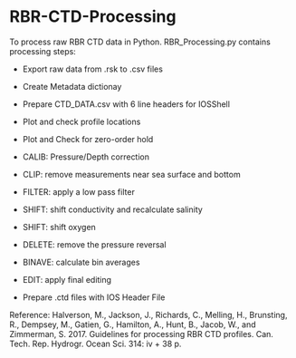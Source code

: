 # RBR-CTD-Processing
To process raw RBR CTD data in Python. RBR_Processing.py contains processing steps:

- Export raw data from .rsk to .csv files

- Create Metadata dictionay

- Prepare CTD_DATA.csv with 6 line headers for IOSShell

- Plot and check profile locations

- Plot and Check for zero-order hold

- CALIB: Pressure/Depth correction

- CLIP: remove measurements near sea surface and bottom

- FILTER: apply a low pass filter

- SHIFT: shift conductivity and recalculate salinity

- SHIFT: shift oxygen

- DELETE: remove the pressure reversal

- BINAVE: calculate bin averages

- EDIT: apply final editing

- Prepare .ctd files with IOS Header File

Reference: Halverson, M., Jackson, J., Richards, C., Melling, H., Brunsting, R., Dempsey, M., Gatien, G., Hamilton, A., Hunt, B., Jacob, W., and Zimmerman, S. 2017. Guidelines for processing RBR CTD profiles. Can. Tech. Rep. Hydrogr. Ocean Sci. 314: iv + 38 p.
